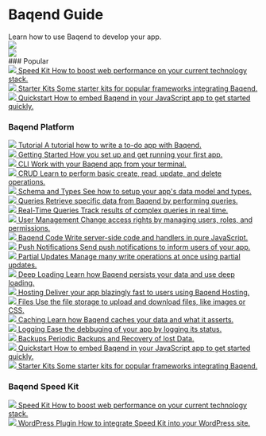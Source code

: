 <!-- # Baqend Guide -->
<div class="stars">
  <div class="container">
    <h1>Baqend Guide</h1>
    Learn how to use Baqend to develop your app.
    <div class="shooting-star">
      <img src="/guide/img/shooting-star.png" />
    </div>
    <div class="shooting-star-right">
      <img src="/guide/img/shooting-star.png" />
    </div>
  </div>
</div>
### Popular
<div class="chapter-container">
  <div class="chapter-item-outer">
    <a class="chapter-item" href="speed-kit/">
      <span class="chapter-heading">
        <span class="icon"><img src="icons/speedkit.png"/></span>
        <span class="text">Speed Kit</span>
      </span>
      <span class="chapter-info">How to boost web performance on your current technology stack.</span>
    </a>
  </div>
  <div class="chapter-item-outer">
    <a class="chapter-item" href="starter-kits/">
      <span class="chapter-heading">
        <span class="icon"><img src="icons/starter_kits.png"/></span>
        <span class="text">Starter Kits</span>
      </span>
      <span class="chapter-info">Some starter kits for popular frameworks integrating Baqend.</span>
    </a>
  </div>
  <div class="chapter-item-outer">
    <a class="chapter-item" href="gettingstarted/">
      <span class="chapter-heading">
        <span class="icon"><img src="icons/quickstart.png"/></span>
        <span class="text">Quickstart</span>
      </span>
      <span class="chapter-info">How to embed Baqend in your JavaScript app to get started quickly.</span>
    </a>
  </div>
</div>

### Baqend Platform
<div class="chapter-container">
  <div class="chapter-item-outer">
    <a class="chapter-item" href="https://www.baqend.com/tutorial.html">
      <span class="chapter-heading">
        <span class="icon"><img src="icons/tutorial.png"/></span>
        <span class="text">Tutorial</span>
      </span>
      <span class="chapter-info">A tutorial how to write a to-do app with Baqend.</span>
    </a>
  </div>
  <div class="chapter-item-outer">
    <a class="chapter-item" href="topics/getting-started/">
      <span class="chapter-heading">
        <span class="icon"><img src="icons/getting_started.png"/></span>
        <span class="text">Getting Started</span>
      </span>
      <span class="chapter-info">How you set up and get running your first app.</span>
    </a>
  </div>
  <div class="chapter-item-outer">
    <a class="chapter-item" href="topics/cli/">
      <span class="chapter-heading">
        <span class="icon"><img src="icons/cli.png"/></span>
        <span class="text">CLI</span>
      </span>
      <span class="chapter-info">Work with your Baqend app from your terminal.</span>
    </a>
  </div>
  <!-- a class="chapter-item" href="topics/wordpress/">
    <span class="chapter-icon fa fa-wordpress"></span>
    <span class="chapter-heading">WordPress Plugin</span>
    <span class="chapter-info">Easily host your <br> WordPress blog <br> on Baqend.</span>
  </a -->
  <div class="chapter-item-outer">
    <a class="chapter-item" href="topics/crud/">
      <span class="chapter-heading">
        <span class="icon"><img src="icons/crud.png"/></span>
        <span class="text">CRUD</span>
      </span>
      <span class="chapter-info">Learn to perform basic create, read, update, and delete operations.</span>
    </a>
  </div>
  <div class="chapter-item-outer">
    <a class="chapter-item" href="topics/schema/">
      <span class="chapter-heading">
        <span class="icon"><img src="icons/schema.png"/></span>
        <span class="text">Schema and Types</span>
      </span>
      <span class="chapter-info">See how to setup your app's data model and types.</span>
    </a>
  </div>
  <div class="chapter-item-outer">
    <a class="chapter-item" href="topics/queries/">
      <span class="chapter-heading">
        <span class="icon"><img src="icons/queries.png"/></span>
        <span class="text">Queries</span>
      </span>
      <span class="chapter-info">Retrieve specific data from Baqend by performing queries.</span>
    </a>
  </div>
  <div class="chapter-item-outer">
    <a class="chapter-item" href="topics/realtime/">
      <span class="chapter-heading">
        <span class="icon"><img src="icons/realtime.png"/></span>
        <span class="text">Real-Time Queries</span>
      </span>
      <span class="chapter-info">Track results of complex queries in real time.</span>
    </a>
  </div>
  <div class="chapter-item-outer">
    <a class="chapter-item" href="topics/user-management/">
      <span class="chapter-heading">
        <span class="icon"><img src="icons/users.png"/></span>
        <span class="text">User Management</span>
      </span>
      <span class="chapter-info">Change access rights by managing users, roles, and permissions.</span>
    </a>
  </div>
  <div class="chapter-item-outer">
    <a class="chapter-item" href="topics/baqend-code/">
      <span class="chapter-heading">
        <span class="icon"><img src="icons/code.png"/></span>
        <span class="text">Baqend Code</span>
      </span>
      <span class="chapter-info">Write server-side code and handlers in pure JavaScript.</span>
    </a>
  </div>
  <div class="chapter-item-outer">
    <a class="chapter-item" href="topics/push/">
      <span class="chapter-heading">
        <span class="icon"><img src="icons/push.png"/></span>
        <span class="text">Push Notifications</span>
      </span>
      <span class="chapter-info">Send push notifications to inform users of your app.</span>
    </a>
  </div>
  <div class="chapter-item-outer">
    <a class="chapter-item" href="topics/partial-updates/">
      <span class="chapter-heading">
        <span class="icon"><img src="icons/partial.png"/></span>
        <span class="text">Partial Updates</span>
      </span>
      <span class="chapter-info">Manage many write operations at once using partial updates.</span>
    </a>
  </div>
  <div class="chapter-item-outer">
    <a class="chapter-item" href="topics/deep-loading/">
      <span class="chapter-heading">
        <span class="icon"><img src="icons/deep.png"/></span>
        <span class="text">Deep Loading</span>
      </span>
      <span class="chapter-info">Learn how Baqend persists your data and use deep loading.</span>
    </a>
  </div>
  <div class="chapter-item-outer">
    <a class="chapter-item" href="topics/hosting/">
      <span class="chapter-heading">
        <span class="icon"><img src="icons/hosting.png"/></span>
        <span class="text">Hosting</span>
      </span>
      <span class="chapter-info">Deliver your app blazingly fast to users using Baqend Hosting.</span>
    </a>
  </div>
  <div class="chapter-item-outer">
    <a class="chapter-item" href="topics/files/">
      <span class="chapter-heading">
        <span class="icon"><img src="icons/files.png"/></span>
        <span class="text">Files</span>
      </span>
      <span class="chapter-info">Use the file storage to upload and download files, like images or CSS.</span>
    </a>
  </div>
  <div class="chapter-item-outer">
    <a class="chapter-item" href="topics/caching/">
      <span class="chapter-heading">
        <span class="icon"><img src="icons/caching.png"/></span>
        <span class="text">Caching</span>
      </span>
      <span class="chapter-info">Learn how Baqend caches your data and what it asserts.</span>
    </a>
  </div>
  <div class="chapter-item-outer">
    <a class="chapter-item" href="topics/logging/">
      <span class="chapter-heading">
        <span class="icon"><img src="icons/logging.png"/></span>
        <span class="text">Logging</span>
      </span>
      <span class="chapter-info">Ease the debbuging of your app by logging its status.</span>
    </a>
  </div>
  <div class="chapter-item-outer">
    <a class="chapter-item" href="topics/backups/">
      <span class="chapter-heading">
        <span class="icon"><img src="icons/backup.png"/></span>
        <span class="text">Backups</span>
      </span>
      <span class="chapter-info">Periodic Backups and Recovery of lost Data.</span>
    </a>
  </div>
  <div class="chapter-item-outer">
    <a class="chapter-item" href="gettingstarted/">
      <span class="chapter-heading">
        <span class="icon"><img src="icons/quickstart.png"/></span>
        <span class="text">Quickstart</span>
      </span>
      <span class="chapter-info">How to embed Baqend in your JavaScript app to get started quickly.</span>
    </a>
  </div>
  <div class="chapter-item-outer">
    <a class="chapter-item" href="starter-kits/">
      <span class="chapter-heading">
        <span class="icon"><img src="icons/starter_kits.png"/></span>
        <span class="text">Starter Kits</span>
      </span>
      <span class="chapter-info">Some starter kits for popular frameworks integrating Baqend.</span>
    </a>
  </div>
</div>

### Baqend Speed Kit
<div class="chapter-container">
  <div class="chapter-item-outer">
    <a class="chapter-item" href="topics/speed-kit/">
      <span class="chapter-heading">
        <span class="icon"><img src="icons/speedkit.png"/></span>
        <span class="text">Speed Kit</span>
      </span>
      <span class="chapter-info">How to boost web performance on your current technology stack.</span>
    </a>
  </div>
  <div class="chapter-item-outer">
    <a class="chapter-item" href="topics/wordpress/">
      <span class="chapter-heading">
        <span class="icon"><img src="icons/wordpress.png"/></span>
        <span class="text">WordPress Plugin</span>
      </span>
      <span class="chapter-info">How to integrate Speed Kit into your WordPress site.</span>
    </a>
  </div>
</div>

<!-- <div class="note">
  <strong>Note:</strong> If you have any questions not answered by this guide, feel free to contact us via <a href="mailto:support@baqend.com">support@baqend.com</a> or the chat on the bottom.
</div> -->
